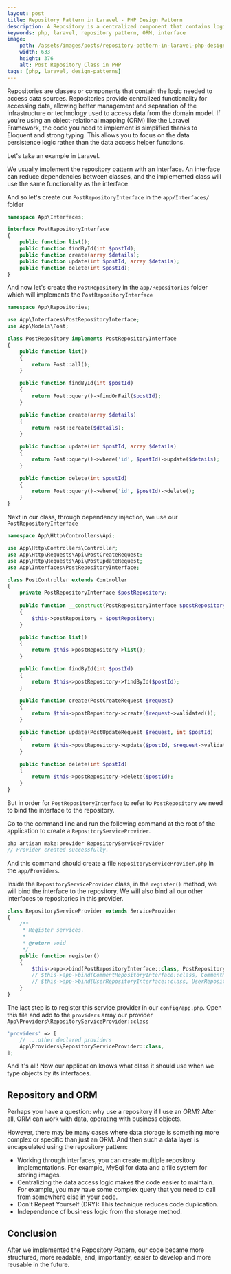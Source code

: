 ```yaml
---
layout: post
title: Repository Pattern in Laravel - PHP Design Pattern
description: A Repository is a centralized component that contains logic for accessing data sources. Implementing the Repository Pattern using an interface allows for reduced dependencies between classes, centralizing data access logic for easier maintenance, and separation of business logic from storage methods. In Laravel, using the Eloquent ORM simplifies the code for data persistence logic.
keywords: php, laravel, repository pattern, ORM, interface
image:
    path: /assets/images/posts/repository-pattern-in-laravel-php-design-pattern.png
    width: 633
    height: 376
    alt: Post Repository Class in PHP
tags: [php, laravel, design-patterns]
---
```


Repositories are classes or components that contain the logic needed to access data sources.
Repositories provide centralized functionality for accessing data, allowing better management and separation of the infrastructure or technology used to access data from the domain model.
If you're using an object-relational mapping (ORM) like the Laravel Framework, the code you need to implement is simplified thanks to Eloquent and strong typing.
This allows you to focus on the data persistence logic rather than the data access helper functions.

Let's take an example in Laravel.

We usually implement the repository pattern with an interface.
An interface can reduce dependencies between classes, and the implemented class will use the same functionality as the interface.

And so let's create our `PostRepositoryInterface` in the `app/Interfaces/` folder

```php
namespace App\Interfaces;

interface PostRepositoryInterface
{
    public function list();
    public function findById(int $postId);
    public function create(array $details);
    public function update(int $postId, array $details);
    public function delete(int $postId);
}
```

And now let's create the `PostRepository` in the `app/Repositories` folder which will implements the `PostRepositoryInterface`

```php
namespace App\Repositories;

use App\Interfaces\PostRepositoryInterface;
use App\Models\Post;

class PostRepository implements PostRepositoryInterface
{
    public function list()
    {
        return Post::all();
    }

    public function findById(int $postId)
    {
        return Post::query()->findOrFail($postId);
    }

    public function create(array $details)
    {
        return Post::create($details);
    }

    public function update(int $postId, array $details)
    {
        return Post::query()->where('id', $postId)->update($details);
    }

    public function delete(int $postId)
    {
        return Post::query()->where('id', $postId)->delete();
    }
}
```

Next in our class, through dependency injection, we use our `PostRepositoryInterface`

```php
namespace App\Http\Controllers\Api;

use App\Http\Controllers\Controller;
use App\Http\Requests\Api\PostCreateRequest;
use App\Http\Requests\Api\PostUpdateRequest;
use App\Interfaces\PostRepositoryInterface;

class PostController extends Controller
{
    private PostRepositoryInterface $postRepository;
    
    public function __construct(PostRepositoryInterface $postRepository)
    {
        $this->postRepository = $postRepository;
    }

    public function list()
    {
        return $this->postRepository->list();
    }

    public function findById(int $postId)
    {
        return $this->postRepository->findById($postId);
    }

    public function create(PostCreateRequest $request)
    {
        return $this->postRepository->create($request->validated());
    }

    public function update(PostUpdateRequest $request, int $postId)
    {
        return $this->postRepository->update($postId, $request->validated());
    }

    public function delete(int $postId)
    {
        return $this->postRepository->delete($postId);
    }
}
```

But in order for `PostRepositoryInterface` to refer to `PostRepository` we need to bind the interface to the repository.

Go to the command line and run the following command at the root of the application to create a `RepositoryServiceProvider`.

```php
php artisan make:provider RepositoryServiceProvider
// Provider created successfully.
```

And this command should create a file `RepositoryServiceProvider.php` in the `app/Providers`.

Inside the `RepositoryServiceProvider` class, in the `register()` method, we will bind the interface to the repository.
We will also bind all our other interfaces to repositories in this provider.

```php
class RepositoryServiceProvider extends ServiceProvider
{
    /**
     * Register services.
     *
     * @return void
     */
    public function register()
    {
        $this->app->bind(PostRepositoryInterface::class, PostRepository::class);
        // $this->app->bind(CommentRepositoryInterface::class, CommentRepository::class);
        // $this->app->bind(UserRepositoryInterface::class, UserRepository::class);
    }
}
```

The last step is to register this service provider in our `config/app.php`.
Open this file and add to the `providers` array our provider `App\Providers\RepositoryServiceProvider::class`

```php
'providers' => [
    // ...other declared providers
    App\Providers\RepositoryServiceProvider::class,
];
```

And it's all! Now our application knows what class it should use when we type objects by its interfaces.

<h2>Repository and ORM</h2>

Perhaps you have a question: why use a repository if I use an ORM?
After all, ORM can work with data, operating with business objects.

However, there may be many cases where data storage is something more complex or specific than just an ORM.
And then such a data layer is encapsulated using the repository pattern:
- Working through interfaces, you can create multiple repository implementations. For example, MySql for data and a file system for storing images.
- Centralizing the data access logic makes the code easier to maintain. For example, you may have some complex query that you need to call from somewhere else in your code.
- Don't Repeat Yourself (DRY): This technique reduces code duplication.
- Independence of business logic from the storage method.

<h2>Conclusion</h2>

After we implemented the Repository Pattern, our code became more structured, more readable, and,
importantly, easier to develop and more reusable in the future.